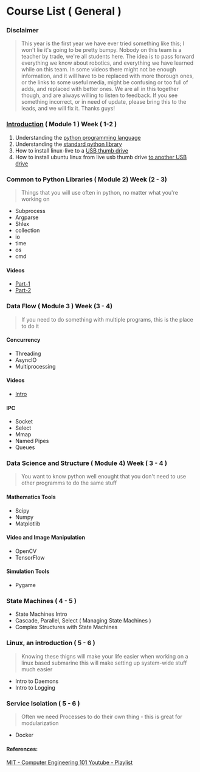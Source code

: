 # Course List ( General )

### Disclaimer
>This year is the first year we have ever tried something like this; I won't lie it's going to be pretty bumpy. Nobody on this team is a teacher by trade, we're all students here. The idea is to pass forward
everything we know about robotics, and everything we have learned while on this team. In some videos
there might not be enough information, and it will have to be replaced with more thorough ones, or the links to some useful media, might be confusing or too full of adds, and replaced with better ones. We are all in this together though, and are always willing to listen to feedback. If you see something incorrect, or in need of update, please bring this to the leads, and we will fix it. Thanks guys!


### [Introduction](https://youtu.be/5F0ppPCUX60 "Module 1") ( Module 1 ) Week ( 1-2 )
  1. Understanding the [python programming language](https://docs.python.org/3/reference/index.html#reference-index)
  2. Understanding the [standard python library](https://docs.python.org/3/library/)
  3. How to install linux-live to a [USB thumb drive](https://itsfoss.com/create-live-usb-of-ubuntu-in-windows/)
  4. How to install ubuntu linux from live usb thumb drive [to another USB drive](https://www.tecmint.com/install-linux-os-on-usb-drive/)


### Common to Python Libraries ( Module 2) Week (2 - 3)
> Things that you will use often in python, no matter what you're working on

  - Subprocess
  - Argparse
  - Shlex
  - collection
  - io
  - time
  - os
  - cmd

#### Videos
  - [Part-1](https://www.youtube.com/watch?v=U0KnCRzuFT4&feature=youtu.be "Module 2 Part 1")
  - [Part-2](https://www.youtube.com/watch?v=R_bEF1qXcPY&feature=youtu.be "Module 2 Part 2")

### Data Flow  ( Module 3 ) Week (3 - 4)
> If you need to do something with multiple programs, this is the place to do it

#### Concurrency
  - Threading
  - AsyncIO
  - Multiprocessing

#### Videos
  - [Intro](https://www.youtube.com/watch?v=rN34kCmhhas "Concurrency and Parallelism")

#### IPC
  - Socket
  - Select
  - Mmap
  - Named Pipes
  - Queues


### Data Science and Structure ( Module 4) Week ( 3 - 4 )
> You want to know python well enought that you don't need to use other programms to do the same stuff

#### Mathematics Tools
 - Scipy
 - Numpy
 - Matplotlib

#### Video and Image Manipulation
 - OpenCV
 - TensorFlow

#### Simulation Tools
 - Pygame

### State Machines ( 4 - 5 ) 
 - State Machines Intro
 - Cascade, Parallel, Select ( Managing State Machines )
 - Complex Structures with State Machines

### Linux, an introduction ( 5 - 6 )
> Knowing these thigns will make your life easier when working on a linux based submarine
> this will make setting up system-wide stuff much easier

 - Intro to Daemons
 - Intro to Logging

### Service Isolation ( 5 - 6 )
> Often we need Processes to do their own thing - this is great for modularization

 - Docker

#### References:
[MIT - Computer Engineering 101 ](https://www.youtube.com/redirect?redir_token=QUFFLUhqbS1CSjQzai1Hb21TZTk2cy1aazcxMkF5N19td3xBQ3Jtc0ttUjQ2Nnc0d0JFWU5tTDhDVUpaYWtnbUZFVHNuel9xNGNCckVtYjUtcHJ0bEVMVEl6c0stc0ZpMDREMkpoamgtbDBGaV9kM1JfVW5VdHFKSHBDYVFvMXN2ZjN4eVI2NzJXSGtqTDhKOUxnVWVtQ2x1VQ%3D%3D&q=http%3A%2F%2Focw.mit.edu%2F6-01SCS11&event=playlist_description "MIT PAGE")[Youtube - Playlist](https://www.youtube.com/playlist?list=PL9B24A6A9D5754E70 "The Mit Youtube Playlist")

